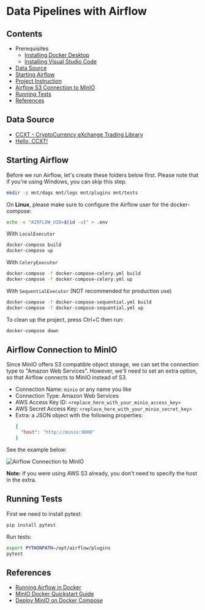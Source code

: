 # Data Pipelines with Airflow

## Contents

- Prerequisites
  - [Installing Docker Desktop](./docs/installing-docker-desktop.md)
  - [Installing Visual Studio Code](./docs/installing-vscode.md)
- [Data Source](#data-source)
- [Starting Airflow](#starting-airflow)
- [Project Instruction](./docs/project-instruction.md)
- [Airflow S3 Connection to MinIO](#airflow-s3-connection-to-minio)
- [Running Tests](#running-tests)
- [References](#references)

## Data Source

- [CCXT - CryptoCurrency eXchange Trading Library](https://github.com/ccxt/ccxt)
- [Hello, CCXT!](https://github.com/zkan/hello-ccxt)

## Starting Airflow

Before we run Airflow, let's create these folders below first. Please note that if you're using Windows, you can skip this step.

```sh
mkdir -p mnt/dags mnt/logs mnt/plugins mnt/tests
```

On **Linux**, please make sure to configure the Airflow user for the docker-compose:

```sh
echo -e "AIRFLOW_UID=$(id -u)" > .env
```

With `LocalExecutor`

```sh
docker-compose build
docker-compose up
```

With `CeleryExecutor`

```sh
docker-compose -f docker-compose-celery.yml build
docker-compose -f docker-compose-celery.yml up
```

With `SequentialExecutor` (NOT recommended for production use)

```sh
docker-compose -f docker-compose-sequential.yml build
docker-compose -f docker-compose-sequential.yml up
```

To clean up the project, press Ctrl+C then run:

```sh
docker-compose down
```

## Airflow Connection to MinIO

Since MinIO offers S3 compatible object storage, we can set the connection type to "Amazon Web Services". However, we'll need to set an extra option, so that Airflow connects to MinIO instead of S3.

- Connection Name: `minio` or any name you like
- Connection Type: Amazon Web Services
- AWS Access Key ID: `<replace_here_with_your_minio_access_key>`
- AWS Secret Access Key: `<replace_here_with_your_minio_secret_key>`
- Extra: a JSON object with the following properties:
  ```json
  {
    "host": "http://minio:9000"
  }
  ```

See the example below:

![Airflow Connection to MinIO](./docs/images/airflow-connection-to-minio.png)

**Note:** If you were using AWS S3 already, you don't need to specify the host in the extra.

## Running Tests

First we need to install pytest:

```sh
pip install pytest
```

Run tests:

```sh
export PYTHONPATH=/opt/airflow/plugins
pytest
```

## References

- [Running Airflow in Docker](https://airflow.apache.org/docs/apache-airflow/stable/start/docker.html)
- [MinIO Docker Quickstart Guide](https://docs.min.io/docs/minio-docker-quickstart-guide.html)
- [Deploy MinIO on Docker Compose](https://docs.min.io/docs/deploy-minio-on-docker-compose)